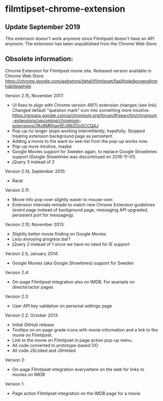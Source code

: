 filmtipset-chrome-extension
===========================

Update September 2019
---------------------

This extension doesn't work anymore since Filmtipset doesn't have an API anymore. The extension has been unpublished from the Chrome Web Store. 


Obsolete information:
---------------------

Chrome Extension for Filmtipset movie site. Released version available in Chrome Web Store: https://chrome.google.com/webstore/detail/filmtipset/faajjfnpkdjpceeodjnmhdphbgehjeji

Version 2.15, November 2017:

 - UI fixes to align with Chrome version 49(?) extension changes (see link). Changed default "question mark" icon into something more intuitive. https://groups.google.com/a/chromium.org/forum/#!searchin/chromium-extensions/upcoming/chromium-extensions/7As9MKhav5E/dNiZDoSCCQAJ
 - Pop-up no longer stops working intermittently, hopefully. Stopped treating extension background page as persistent.
 - Adding a movie to the want-to-see-list from the pop-up works now.
 - Pop-up more intuitive, maybe
 - Google Movies support for Sweden again, to replace Google Showtimes support (Google Showtimes was discontinued on 2016-11-01).  
 - jQuery 3 instead of 2

Version 2.14, September 2015:

- Rarat

Version 2.11:

- Movie info pop-over slightly easier to mouse-over.
- Extension internals remade to match new Chrome Extension guidelines (event page instead of background page, messaging API upgraded, persistent port for messaging).

Version 2.10, November 2013:

- Slightly better movie finding on Google Movies
- Less annoying progress bar?
- jQuery 2 instead of 1 since we have no need for IE support

Version 2.5, January 2014:

- Google Movies (aka Google Showtimes) support for Sweden

Version 2.4:

- On-page Filmtipset integration also on IMDB. For example on director/actor pages

Version 2.3:

- User API key validation on personal settings page

Version 2.2, October 2013:

- Initial GitHub release
- Tooltips on on-page grade icons with movie information and a link to the movie on Filmtipset. 
- Link to the movie on Filmtipset in page action pop-up menu.
- All code converted to prototype-based OO
- All code JSLinted and JSHinted

Version 2:

- On-page Filmtipset integration everywhere on the web for links to movies on IMDB

Version 1:

- Page action Filmtipset integration on the IMDB page for a movie
